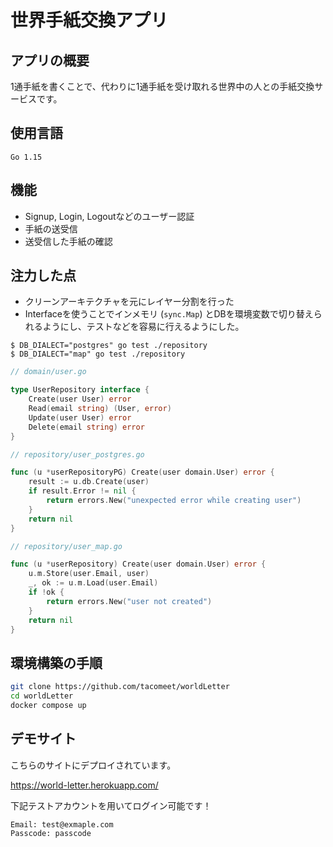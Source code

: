 # 世界手紙交換アプリ

## アプリの概要

1通手紙を書くことで、代わりに1通手紙を受け取れる世界中の人との手紙交換サービスです。

## 使用言語

```
Go 1.15
```

## 機能

- Signup, Login, Logoutなどのユーザー認証
- 手紙の送受信
- 送受信した手紙の確認

## 注力した点

- クリーンアーキテクチャを元にレイヤー分割を行った
- Interfaceを使うことでインメモリ (`sync.Map`) とDBを環境変数で切り替えられるようにし、テストなどを容易に行えるようにした。
```shell
$ DB_DIALECT="postgres" go test ./repository
$ DB_DIALECT="map" go test ./repository
```
```go
// domain/user.go

type UserRepository interface {
	Create(user User) error
	Read(email string) (User, error)
	Update(user User) error
	Delete(email string) error
}
```

```go
// repository/user_postgres.go

func (u *userRepositoryPG) Create(user domain.User) error {
	result := u.db.Create(user)
	if result.Error != nil {
		return errors.New("unexpected error while creating user")
	}
	return nil
}
```

```go
// repository/user_map.go

func (u *userRepository) Create(user domain.User) error {
	u.m.Store(user.Email, user)
	_, ok := u.m.Load(user.Email)
	if !ok {
		return errors.New("user not created")
	}
	return nil
}
```

## 環境構築の手順

```bash
git clone https://github.com/tacomeet/worldLetter
cd worldLetter
docker compose up
```

## デモサイト

こちらのサイトにデプロイされています。

https://world-letter.herokuapp.com/


下記テストアカウントを用いてログイン可能です！

```
Email: test@exmaple.com
Passcode: passcode
```
